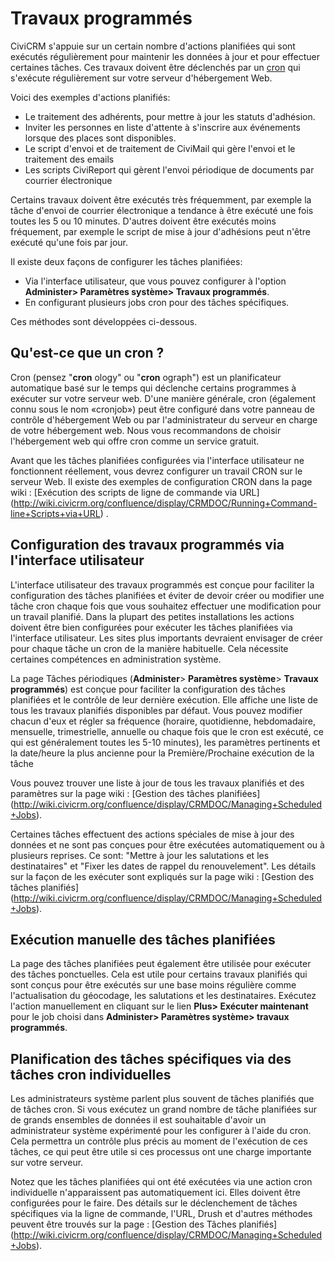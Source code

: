 Travaux programmés
==================

CiviCRM s'appuie sur un certain nombre d'actions planifiées qui sont exécutés régulièrement pour maintenir les données à jour et pour effectuer certaines tâches. Ces travaux doivent être déclenchés par un [cron](http://fr.wikipedia.org/wiki/Cron) qui s'exécute régulièrement sur votre serveur d'hébergement Web.

Voici des exemples d'actions planifiés:

-   Le traitement des adhérents, pour mettre à jour les statuts d'adhésion.
-   Inviter les personnes en liste d'attente à s'inscrire aux événements lorsque des places sont disponibles.
-   Le script  d'envoi et de traitement de CiviMail qui gère l'envoi et le traitement des emails
-   Les scripts CiviReport qui gèrent l'envoi périodique de documents par courrier électronique  

Certains travaux doivent être exécutés très fréquemment, par exemple la tâche d'envoi de courrier électronique a tendance à être exécuté une fois toutes les 5 ou 10 minutes. D'autres doivent être exécutés moins fréquement, par exemple le script de mise à jour d'adhésions peut n'être exécuté qu'une fois par jour.

Il existe deux façons de configurer les tâches planifiées:

-   Via l'interface utilisateur, que vous pouvez configurer à l'option **Administer> Paramètres système> Travaux programmés**.
-   En configurant plusieurs jobs cron pour des tâches spécifiques.

Ces méthodes sont développées ci-dessous.

## Qu'est-ce que un cron ?

Cron (pensez "**cron** ology" ou "**cron** ograph") est un planificateur automatique basé sur le temps qui déclenche certains programmes à exécuter sur votre serveur web. D'une manière générale, cron (également connu sous le nom «cronjob») peut être configuré dans votre panneau de contrôle d'hébergement Web ou par l'administrateur du serveur en charge de votre hébergement web. Nous vous recommandons de choisir l'hébergement web qui offre cron comme un service gratuit.

Avant que les tâches planifiées configurées via l'interface utilisateur ne fonctionnent réellement, vous devrez configurer un travail CRON sur le serveur Web. Il existe des exemples de configuration CRON dans la page wiki : [Exécution des scripts de ligne de commande via URL] (http://wiki.civicrm.org/confluence/display/CRMDOC/Running+Command-line+Scripts+via+URL) .

## Configuration des travaux programmés via l'interface utilisateur

L'interface utilisateur des travaux programmés est conçue pour faciliter la configuration des tâches planifiées et éviter de devoir créer ou modifier une tâche cron chaque fois que vous souhaitez effectuer une modification pour un travail planifié. Dans la plupart des petites installations les actions doivent être bien configurées pour exécuter les tâches planifiées via l'interface utilisateur. Les sites plus importants devraient envisager de créer pour chaque tâche un cron de la manière habituelle. Cela nécessite certaines compétences en administration système.

La page Tâches périodiques (**Administer**> **Paramètres système**> **Travaux programmés**) est conçue pour faciliter la configuration des tâches planifiées et le contrôle de leur dernière exécution. Elle affiche une liste de tous les travaux planifiés disponibles par défaut. Vous pouvez modifier chacun d'eux et régler sa fréquence (horaire, quotidienne, hebdomadaire, mensuelle, trimestrielle, annuelle ou chaque fois que le cron est exécuté, ce qui est généralement toutes les 5-10 minutes), les paramètres pertinents et la date/heure la plus ancienne pour la Première/Prochaine exécution de la tâche

Vous pouvez trouver une liste à jour de tous les travaux planifiés et des paramètres sur la page wiki : [Gestion des tâches planifiées] (http://wiki.civicrm.org/confluence/display/CRMDOC/Managing+Scheduled+Jobs).

Certaines tâches effectuent des actions spéciales de mise à jour des données et ne sont pas conçues pour être exécutées automatiquement ou à plusieurs reprises. Ce sont: "Mettre à jour les salutations et les destinataires" et "Fixer les dates de rappel du renouvelement". Les détails sur la façon de les exécuter sont expliqués sur la page wiki : [Gestion des tâches planifiés] (http://wiki.civicrm.org/confluence/display/CRMDOC/Managing+Scheduled+Jobs).

## Exécution manuelle des tâches planifiées

La page des tâches planifiées peut également être utilisée pour exécuter des tâches ponctuelles. Cela est utile pour certains travaux planifiés qui sont conçus pour être exécutés sur une base moins régulière comme l'actualisation du géocodage, les salutations et les destinataires. Exécutez l'action manuellement en cliquant sur le lien **Plus> Exécuter maintenant** pour le job choisi dans **Administer> Paramètres système> travaux programmés**.

## Planification des tâches spécifiques via des tâches cron individuelles

Les administrateurs système parlent plus souvent de tâches planifiés que de tâches cron. Si vous exécutez un grand nombre de tâche planifiées sur de grands ensembles de données il est souhaitable d'avoir un administrateur système expérimenté pour les configurer à l'aide du cron. Cela permettra un contrôle plus précis au moment de l'exécution de ces tâches, ce qui peut être utile si ces processus ont une charge importante sur votre serveur.

Notez que les tâches planifiées qui ont été exécutées via une action cron individuelle n'apparaissent pas automatiquement ici. Elles doivent être configurées pour le faire. Des détails sur le déclenchement de tâches spécifiques via la ligne de commande, l'URL, Drush et d'autres méthodes peuvent être trouvés sur la page : [Gestion des Tâches planifiés] (http://wiki.civicrm.org/confluence/display/CRMDOC/Managing+Scheduled+Jobs).

